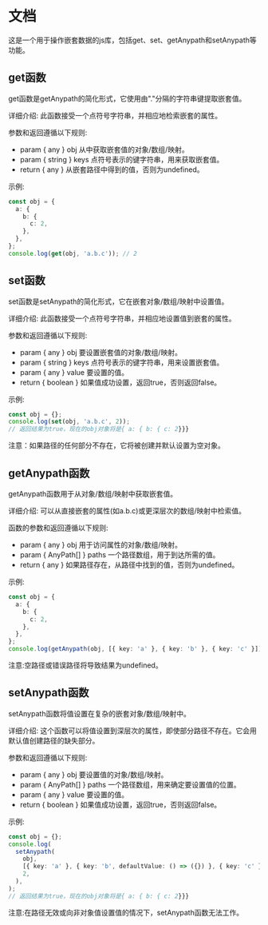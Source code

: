 # 文档

这是一个用于操作嵌套数据的js库，包括get、set、getAnypath和setAnypath等功能。

## get函数

get函数是getAnypath的简化形式，它使用由"."分隔的字符串键提取嵌套值。

详细介绍: 此函数接受一个点符号字符串，并相应地检索嵌套的属性。

参数和返回遵循以下规则:

- param { any } obj 从中获取嵌套值的对象/数组/映射。
- param { string } keys 点符号表示的键字符串，用来获取嵌套值。
- return { any } 从嵌套路径中得到的值，否则为undefined。

示例:

```ts
const obj = {
  a: {
    b: {
      c: 2,
    },
  },
};
console.log(get(obj, 'a.b.c')); // 2
```

## set函数

set函数是setAnypath的简化形式，它在嵌套对象/数组/映射中设置值。

详细介绍: 此函数接受一个点符号字符串，并相应地设置值到嵌套的属性。

参数和返回遵循以下规则:

- param { any } obj 要设置嵌套值的对象/数组/映射。
- param { string } keys 点符号表示的键字符串，用来设置嵌套值。
- param { any } value 要设置的值。
- return { boolean } 如果值成功设置，返回true，否则返回false。

示例:

```ts
const obj = {};
console.log(set(obj, 'a.b.c', 2));
// 返回结果为true，现在的obj对象将是{ a: { b: { c: 2}}}
```

注意：如果路径的任何部分不存在，它将被创建并默认设置为空对象。

## getAnypath函数

getAnypath函数用于从对象/数组/映射中获取嵌套值。

详细介绍: 可以从直接嵌套的属性(如a.b.c)或更深层次的数组/映射中检索值。

函数的参数和返回遵循以下规则:

- param { any } obj 用于访问属性的对象/数组/映射。
- param { AnyPath[] } paths 一个路径数组，用于到达所需的值。
- return { any } 如果路径存在，从路径中找到的值，否则为undefined。

示例:

```ts
const obj = {
  a: {
    b: {
      c: 2,
    },
  },
};
console.log(getAnypath(obj, [{ key: 'a' }, { key: 'b' }, { key: 'c' }])); // 2
```

注意:空路径或错误路径将导致结果为undefined。

## setAnypath函数

setAnypath函数将值设置在复杂的嵌套对象/数组/映射中。

详细介绍: 这个函数可以将值设置到深层次的属性，即使部分路径不存在。它会用默认值创建路径的缺失部分。

参数和返回遵循以下规则:

- param { any } obj 要设置值的对象/数组/映射。
- param { AnyPath[] } paths 一个路径数组，用来确定要设置值的位置。
- param { any } value 要设置的值。
- return { boolean } 如果值成功设置，返回true，否则返回false。

示例:

```ts
const obj = {};
console.log(
  setAnypath(
    obj,
    [{ key: 'a' }, { key: 'b', defaultValue: () => ({}) }, { key: 'c' }],
    2,
  ),
);
// 返回结果为true，现在的obj对象将是{ a: { b: { c: 2}}}
```

注意:在路径无效或向非对象值设置值的情况下，setAnypath函数无法工作。
